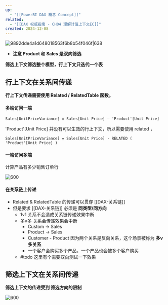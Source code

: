 ```yaml
---
up:
  - "[[PowerBI DAX 概念 Concept]]"
related:
  - "[[DAX 权威指南 - CH04 理解计值上下文EC]]"
created: 2024-12-08
---
```




![9892dde4a1d648018563f6b8b54f046f|638](https://s1.vika.cn/space/2024/03/21/9892dde4a1d648018563f6b8b54f046f)

- **注意 Product 和 Sales 是双向筛选**

**筛选上下文筛选整个模型，行上下文只迭代一个表**

## 行上下文在关系间传递

**行上下文传递需要使用 Related / RelatedTable 函数。**

#### 多端访问一端

`Sales[UnitPriceVariance] = Sales[Unit Price] – 'Product'[Unit Price]`

'Product'[Unit Price] 并没有可以生效的行上下文，所以需要使用 related ，

`Sales[UnitPriceVariance] = Sales[Unit Price] - RELATED ( 'Product'[Unit Price] )`


#### 一端访问多端

计算产品有多少销售订单行

![600](https://s1.vika.cn/space/2024/03/21/9d15ceddd3484e2f80e2bfc7a711cd6f)


#### 在关系链上传递

- Related & RelatedTable 的传递可以贯穿 [[DAX-关系链]]
- 但是要求 [[DAX-关系链]] 必须是 **同类型/同方向**
	- 1v1 关系不会造成关系链传递效果中断
	- 多v多 关系会传递效果会中断
		- Custom -> Sales
		- Product -> Sales 
		- Customer - Product 因为两个关系是反向关系，这个场景被称为 **多v多关系**
		- 一个客户会购买多个产品，一个产品也会被多个客户购买
	- #todo 这里有个需要双向测试一下效果

## 筛选上下文在关系间传递

**筛选上下文的传递受到 筛选方向的限制**

![600](https://s1.vika.cn/space/2024/03/22/0300c2fe5f844762ae1b68d76efb1807)
